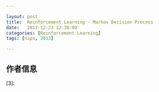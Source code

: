 ```yaml
---

layout: post
title:  Reinforcement Learning - Markov Decision Process
date:   2017-12-23 12:30:00
categories: [Reinforcement Learning]
tags: [nips, 2013]

---
```

## 作者信息


[1]: https://arxiv.org/abs/1312.5602
[2]: https://arxiv.org/pdf/1312.5602.pdf
[3]: 

